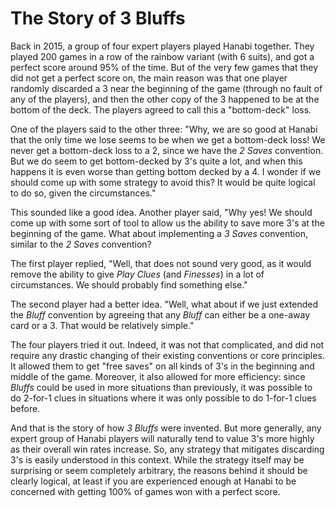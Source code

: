 # The Story of 3 Bluffs

Back in 2015, a group of four expert players played Hanabi together. They played 200 games in a row of the rainbow variant (with 6 suits), and got a perfect score around 95% of the time. But of the very few games that they did not get a perfect score on, the main reason was that one player randomly discarded a 3 near the beginning of the game (through no fault of any of the players), and then the other copy of the 3 happened to be at the bottom of the deck. The players agreed to call this a "bottom-deck" loss.

One of the players said to the other three: "Why, we are so good at Hanabi that the only time we lose seems to be when we get a bottom-deck loss! We never get a bottom-deck loss to a 2, since we have the _2 Saves_ convention. But we do seem to get bottom-decked by 3's quite a lot, and when this happens it is even worse than getting bottom decked by a 4. I wonder if we should come up with some strategy to avoid this? It would be quite logical to do so, given the circumstances."

This sounded like a good idea. Another player said, "Why yes! We should come up with some sort of tool to allow us the ability to save more 3's at the beginning of the game. What about implementing a _3 Saves_ convention, similar to the _2 Saves_ convention?

The first player replied, "Well, that does not sound very good, as it would remove the ability to give _Play Clues_ (and _Finesses_) in a lot of circumstances. We should probably find something else."

The second player had a better idea. "Well, what about if we just extended the _Bluff_ convention by agreeing that any _Bluff_ can either be a one-away card or a 3. That would be relatively simple."

The four players tried it out. Indeed, it was not that complicated, and did not require any drastic changing of their existing conventions or core principles. It allowed them to get "free saves" on all kinds of 3's in the beginning and middle of the game. Moreover, it also allowed for more efficiency: since _Bluffs_ could be used in more situations than previously, it was possible to do 2-for-1 clues in situations where it was only possible to do 1-for-1 clues before.

And that is the story of how _3 Bluffs_ were invented. But more generally, any expert group of Hanabi players will naturally tend to value 3's more highly as their overall win rates increase. So, any strategy that mitigates discarding 3's is easily understood in this context. While the strategy itself may be surprising or seem completely arbitrary, the reasons behind it should be clearly logical, at least if you are experienced enough at Hanabi to be concerned with getting 100% of games won with a perfect score.
